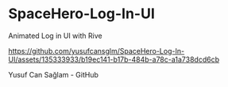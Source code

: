 # SpaceHero-Log-In-UI
Animated Log in UI with Rive


https://github.com/yusufcansglm/SpaceHero-Log-In-UI/assets/135333933/b19ec141-b17b-484b-a78c-a1a738dcd6cb


Yusuf Can Sağlam - GitHub
